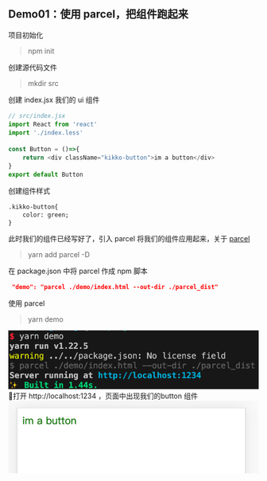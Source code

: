 ## Demo01：使用 parcel，把组件跑起来
项目初始化
> npm init  

创建源代码文件
> mkdir src

创建 index.jsx 我们的 ui 组件
```javascript
// src/index.jsx
import React from 'react'
import './index.less'

const Button = ()=>{
    return <div className="kikko-button">im a button</div>
}
export default Button

```
创建组件样式
```less
.kikko-button{
    color: green;
}
```
此时我们的组件已经写好了，引入 parcel 将我们的组件应用起来，关于 [parcel](https://parceljs.org/)
> yarn add parcel -D

在 package.json 中将 parcel 作成 npm 脚本
```json
 "demo": "parcel ./demo/index.html --out-dir ./parcel_dist"
```
使用 parcel
> yarn demo

![20210219161840.png](https://raw.githubusercontent.com/coderzzp/cloud-image/main/vs-picgo20210219161840.png)
打开 http://localhost:1234 ，页面中出现我们的button 组件
![20210219161957.png](https://raw.githubusercontent.com/coderzzp/cloud-image/main/vs-picgo20210219161957.png)
